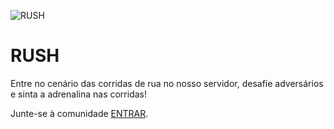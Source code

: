 ![RUSH](https://storage.googleapis.com/golden-wind/github/rocketseat-banner-github.png)

<h1>RUSH</h1>
<p>Entre no cenário das corridas de rua no nosso servidor, desafie adversários e sinta a adrenalina nas corridas!</p>

Junte-se à comunidade [ENTRAR](https://discord.gg/rushp1).
